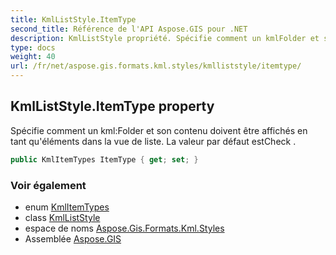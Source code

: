 ```yaml
---
title: KmlListStyle.ItemType
second_title: Référence de l'API Aspose.GIS pour .NET
description: KmlListStyle propriété. Spécifie comment un kmlFolder et son contenu doivent être affichés en tant quéléments dans la vue de liste. La valeur par défaut estCheck .
type: docs
weight: 40
url: /fr/net/aspose.gis.formats.kml.styles/kmlliststyle/itemtype/
---
```

## KmlListStyle.ItemType property

Spécifie comment un kml:Folder et son contenu doivent être affichés en tant qu'éléments dans la vue de liste. La valeur par défaut estCheck .

```csharp
public KmlItemTypes ItemType { get; set; }
```

### Voir également

* enum [KmlItemTypes](../../kmlitemtypes/)
* class [KmlListStyle](../)
* espace de noms [Aspose.Gis.Formats.Kml.Styles](../../kmlliststyle/)
* Assemblée [Aspose.GIS](../../../)


